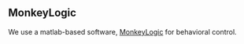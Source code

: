## MonkeyLogic

We use a matlab-based software, [MonkeyLogic](https://monkeylogic.nimh.nih.gov/) for behavioral control.

